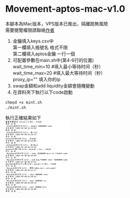 # Movement-aptos-mac-v1.0
本腳本為Mac版本，VPS版本已推出，隔離跑無風險  
需要閱覽權限請聯絡[作者](https://x.com/jason2290_eth)
1. 金鑰填入keys.csv中  
第一欄填入帳號名 格式不限  
第二欄填入aptos金鑰 一行一個
2. 可配置參數在main.sh中(第4-6行的位置)  
wait_time_min=10 #填入最小等待时间（秒）  
wait_time_max=20 #填入最大等待时间（秒）  
proxy_ip="" 填入你的ip  
3. swap金額和add liquidity金額會隨機變動  
4. 在資料夾下執行以下code啟動  
 ```
chmod +x mint.sh
./mint.sh
 ```


執行正確結果如下  
<img src="screenshot.jpg" width="40%">
